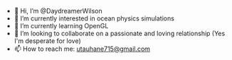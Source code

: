 - 👋 Hi, I’m @DaydreamerWilson
- 👀 I’m currently interested in ocean physics simulations
- 🌱 I’m currently learning OpenGL
- 💞️ I’m looking to collaborate on a passionate and loving relationship (Yes I'm desperate for love)
- 📫 How to reach me: utauhane715@gmail.com

<!---
DaydreamerWilson/DaydreamerWilson is a ✨ special ✨ repository because its `README.md` (this file) appears on your GitHub profile.
You can click the Preview link to take a look at your changes.
--->

